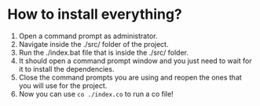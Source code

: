 # How to install everything?

1. Open a command prompt as administrator.
2. Navigate inside the ./src/ folder of the project.
3. Run the ./index.bat file that is inside the ./src/ folder.
4. It should open a command prompt window and you just need to wait for it to install the dependencies.
5. Close the command prompts you are using and reopen the ones that you will use for the project.
6. Now you can use `co ./index.co` to run a co file!